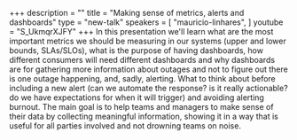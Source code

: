 +++
description = ""
title = "Making sense of metrics, alerts and dashboards"
type = "new-talk"
speakers = [
        "mauricio-linhares",
]
youtube = "S_UkmqrXJFY"
+++
In this presentation we'll learn what are the most important metrics we should be measuring in our systems (upper and lower bounds, SLAs/SLOs), what is the purpose of having dashboards, how different consumers will need different dashboards and why dashboards are for gathering more information about outages and not to figure out there is one outage happening, and, sadly, alerting. What to think about before including a new alert (can we automate the response? is it really actionable? do we have expectations for when it will trigger) and avoiding alerting burnout. The main goal is to help teams and managers to make sense of their data by collecting meaningful information, showing it in a way that is useful for all parties involved and not drowning teams on noise.